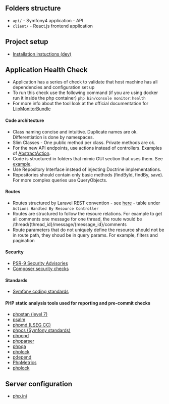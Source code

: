 ## Folders structure
  * `api/` - Symfony4 application - API
  * `client/` - React.js frontend application
       
## Project setup
  * [Installation instuctions (dev)](api/docs/installation-instuctions-development.md)
  
## Application Health Check
  * Application has a series of check to validate that host machine has all dependencies and configuration set up
  * To run this check use the following command (if you are using docker run it inside the php container) `php bin/console monitor:health`
  * For more info about the tool look at the official documentation for [LiipMonitorBundle](https://github.com/liip/LiipMonitorBundle)

#### Code architecture
  * Class naming concise and intuitive. Duplicate names are ok. Differentiation is done by namespaces. 
  * Slim Classes - One public method per class. Private methods are ok.
  * For the new API endpoints, use actions instead of controllers. Examples of [AbstractAction](api/src/Utils/AbstractAction.php).
  * Code is structured in folders that mimic GUI section that uses them. See [example](api/docs/code-architecture-example.md).
  * Use Repository Interface instead of injecting Doctrine implementations.
  * Repositories should contain only basic methods (findById, findBy, save). For more complex queries use QueryObjects.

#### Routes  
  * Routes structured by Laravel REST convention - see [here](https://laravel.com/docs/5.7/controllers#resource-controllers) - table under `Actions Handled By Resource Controller`
  * Routes are structured to follow the resoure relations. For example to get all comments one message for one thread, the route would be /thread/{thread_id}/message/{message_id}/comments
  * Route parameters that do not uniquely define the resource should not be in route path, they shoud be in query params. For example, filters and pagination

#### Security
  * [PSR-9 Security Advisories](https://github.com/php-fig/fig-standards/blob/master/proposed/security-disclosure-publication.md)
  * [Composer security checks](https://security.sensiolabs.org/check)

#### Standards
  * [Symfony coding standards](http://symfony.com/doc/master/contributing/code/standards.html)

#### PHP static analysis tools used for reporting and pre-commit checks
  * [phpstan (level 7)](https://github.com/phpstan/phpstan)
  * [psalm](https://github.com/vimeo/psalm)
  * [phpmd (LSEG CC)](https://github.com/nikic/PHP-Parser)
  * [phpcs (Symfony standards)](https://github.com/squizlabs/PHP_CodeSniffer)
  * [phpcpd](https://github.com/sebastianbergmann/phpcpd)
  * [phpparser](https://github.com/nikic/PHP-Parser)
  * [phpqa](http://symfony.com/doc/master/contributing/code/standards.html)
  * [phplock](https://github.com/sebastianbergmann/phploc)
  * [pdepend](https://github.com/pdepend/pdepend)
  * [PhpMetrics](https://github.com/phpmetrics/PhpMetrics)
  * [phplock](https://github.com/sebastianbergmann/phploc)

## Server configuration
  * [php.ini](api/docs/configuration/php.ini)
